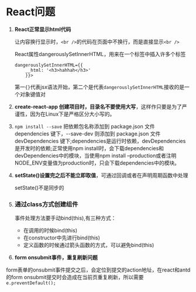 # React问题


1. **React正常显示html代码**

    让内容换行显示时，`<br />`的代码在页面中不换行，而是直接显示`<br />`
    
    React属性dangerouslySetInnerHTML，用来在一个标签中插入许多个标签
    ```
    dangerouslySetInnerHTML={{
        __html: '<h3>hahhah</h3>'
        }}>
    ```
    第一`{}`代表jsx语法开始，第二个是代表`dangerouslySetInnerHTML`接收的是一个对象键值对

2. **create-react-app 创建项目时，目录名不要使用大写**，这样作只要是为了严谨性，因为在Linux下是严格区分大小写的。

3. `npm install --save` 把依赖包名称添加到 package.json 文件 dependencies 键下，--save-dev 则添加到 package.json 文件 devDependencies 键下;dependencies是运行时依赖，devDependencies是开发时的依赖;正常使用npm install时，会下载dependencies和devDependencies中的模块，当使用npm install –production或者注明NODE_ENV变量值为production时，只会下载dependencies中的模块。

4. **setState()设置完之后不能立即取值**，可通过回调或者在声明周期函数中处理

    setState()不是同步的

5. ### 通过class方式创建组件

    事件处理方法要手动bind(this),有三种方式：
    
    * 在调用的时候bind(this)
    * 在constructor中先进行bind(this)
    * 定义函数的时候通过箭头函数的方式，可以避免bind(this)


6. **form onsubmit事件，重复刷新问题**

form表单的onsubmit事件提交之后，会定位到提交的action地址，在react和antd的form onsubmit提交时会造成在当前页重复刷新，所以需要`e.preventDefault();`



